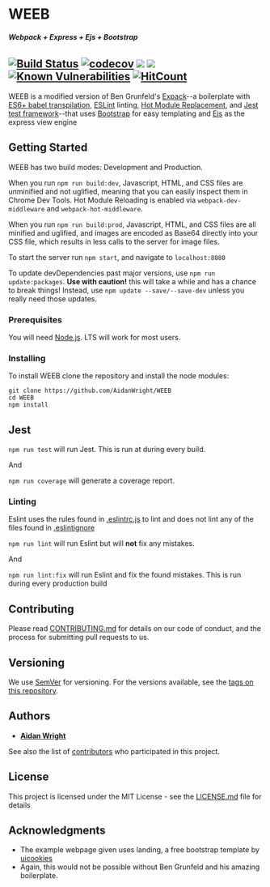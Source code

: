 # WEEB
###### **Webpack + Express + Ejs + Bootstrap**

[![Build Status](https://travis-ci.com/AidanWright/WEEB.svg?branch=master)](https://travis-ci.com/AidanWright/WEEB) [![codecov](https://codecov.io/gh/AidanWright/WEEB/branch/master/graph/badge.svg)](https://codecov.io/gh/AidanWright/WEEB) [![](https://david-dm.org/AidanWright/WEEB.svg)](https://david-dm.org/AidanWright/WEEB) [![](https://david-dm.org/AidanWright/WEEB/dev-status.svg)](https://david-dm.org/AidanWright/WEEB?type=dev) [![Known Vulnerabilities](https://snyk.io/test/github/AidanWright/WEEB/badge.svg?targetFile=package.json)](https://snyk.io/test/github/AidanWright/WEEB?targetFile=package.json) [![HitCount](http://hits.dwyl.com/AidanWright/WEEB.svg)](http://hits.dwyl.com/AidanWright/WEEB)
--
WEEB is a modified version of Ben Grunfeld's [Expack](https://github.com/bengrunfeld/expack)--a boilerplate with [ES6+ babel transpilation](https://babeljs.io/docs/en/), [ESLint](https://eslint.org/) linting, [Hot Module Replacement](https://webpack.js.org/guides/hot-module-replacement/), and [Jest test framework](https://jestjs.io/)--that uses [Bootstrap](https://getbootstrap.com/) for easy templating and [Ejs](https://ejs.co/) as the express view engine

## Getting Started

WEEB has two build modes: Development and Production.

When you run `npm run build:dev`, Javascript, HTML, and CSS files are unminified and not uglified, meaning that you can easily inspect them in Chrome Dev Tools. Hot Module Reloading is enabled via `webpack-dev-middleware` and `webpack-hot-middleware`.

When you run `npm run build:prod`, Javascript, HTML, and CSS files are all minified and uglified, and images are encoded as Base64 directly into your CSS file, which results in less calls to the server for image files.

To start the server run `npm start`, and navigate to `localhost:8080`

To update devDependencies past major versions, use `npm run update:packages`. **Use with caution!** this will take a while and has a chance to break things! Instead, use `npm update --save/--save-dev` unless you really need those updates.

### Prerequisites

You will need [Node.js](https://nodejs.org/en/). LTS will work for most users.

### Installing

To install WEEB clone the repository and install the node modules:
```
git clone https://github.com/AidanWright/WEEB
cd WEEB
npm install
```

## Jest

`npm run test` will run Jest. This is run at during every build.

And

`npm run coverage` will generate a coverage report.

### Linting
Eslint uses the rules found in [.eslintrc.js](.eslintrc.js) to lint and does not lint any of the files found in [.eslintignore](.eslintignore)  

`npm run lint` will run Eslint but will **not** fix any mistakes.

And

`npm run lint:fix` will run Eslint and fix the found mistakes. This is run during every production build

## Contributing

Please read [CONTRIBUTING.md](CONTRIBUTING.md) for details on our code of conduct, and the process for submitting pull requests to us.

## Versioning

We use [SemVer](http://semver.org/) for versioning. For the versions available, see the [tags on this repository](https://github.com/AidanWright/WEEB/tags).

## Authors

* [**Aidan Wright**](https://github.com/AidanWright)

See also the list of [contributors](https://github.com/AidanWright/WEEB/contributors) who participated in this project.

## License

This project is licensed under the MIT License - see the [LICENSE.md](LICENSE.md) file for details

## Acknowledgments

- The example webpage given uses landing, a free bootstrap template by [uicookies](https://uicookies.com/)
- Again, this would not be possible without Ben Grunfeld and his amazing boilerplate.
